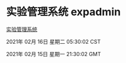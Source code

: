 # 实验管理系统 expadmin
[实验管理系统](http://58.48.52.4:56808/expadmin-782313d2-e1b1-4ea7-932e-3a55e6a1a4d0/)

2021年 02月 16日 星期二 05:30:02 CST

2021年 02月 15日 星期一 21:30:02 GMT
